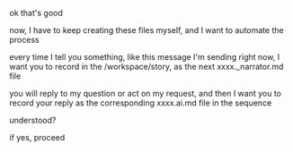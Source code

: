 ok that's good

now, I have to keep creating these files myself, and I want to automate the process

every time I tell you something, like this message I'm sending right now, I want you to record in the /workspace/story, as the next xxxx.\_narrator.md file

you will reply to my question or act on my request, and then I want you to record your reply as the corresponding xxxx.ai.md file in the sequence

understood?

if yes, proceed
